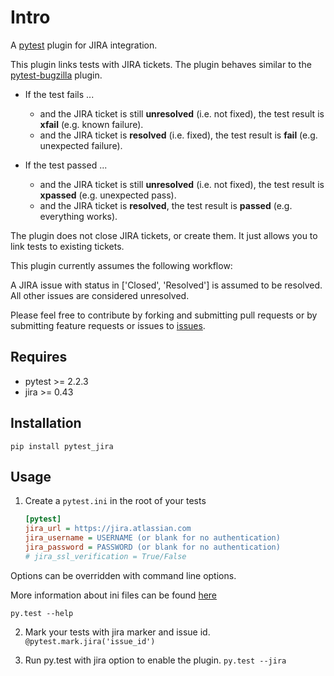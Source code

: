 # Intro
A [pytest][pytest] plugin for JIRA integration.

This plugin links tests with JIRA tickets. The plugin behaves similar to the [pytest-bugzilla](https://pypi.python.org/pypi/pytest-bugzilla) plugin.

* If the test fails ...

  * and the JIRA ticket is still **unresolved** (i.e. not fixed), the test result is **xfail** (e.g. known failure).
  * and the JIRA ticket is **resolved** (i.e. fixed), the test result is **fail** (e.g. unexpected failure).

* If the test passed ...

  * and the JIRA ticket is still **unresolved** (i.e. not fixed), the test result is **xpassed** (e.g. unexpected pass).
  * and the JIRA ticket is **resolved**, the test result is **passed** (e.g. everything works).

The plugin does not close JIRA tickets, or create them. It just allows you to link tests to existing tickets.

This plugin currently assumes the following workflow:

A JIRA issue with status in ['Closed', 'Resolved'] is assumed to be resolved.
All other issues are considered unresolved.

Please feel free to contribute by forking and submitting pull requests or by
submitting feature requests or issues to [issues][githubissues].

## Requires
* pytest >= 2.2.3
* jira >= 0.43

## Installation
``pip install pytest_jira``

## Usage
1. Create a `pytest.ini` in the root of your tests

    ```ini
    [pytest]
    jira_url = https://jira.atlassian.com
    jira_username = USERNAME (or blank for no authentication)
    jira_password = PASSWORD (or blank for no authentication)
    # jira_ssl_verification = True/False

    ```

Options can be overridden with command line options.

More information about ini files can be found [here](https://pytest.org/latest/customize.html#inifiles)

 ``py.test --help``

2. Mark your tests with jira marker and issue id.
 ``@pytest.mark.jira('issue_id')``

3. Run py.test with jira option to enable the plugin.
 ``py.test --jira``

[pytest]: http://pytest.org/latest/
[githubissues]: https://github.com/jlaska/pytest_jira/issues
